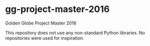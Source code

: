 # gg-project-master-2016
Golden Globe Project Master 2016

This repository does not use any non-standard Python libraries.
No repositories were used for inspiration.
